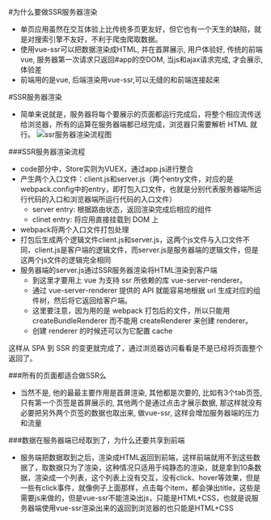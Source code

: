 #为什么要做SSR服务器渲染
* 单页应用虽然在交互体验上比传统多页更友好，但它也有一个天生的缺陷，就是对搜索引擎不友好，不利于爬虫爬取数据。
* 使用vue-ssr可以把数据渲染成HTML, 并在首屏展示, 用户体验好, 传统的前端vue, 服务器第一次请求只返回#app的空DOM, 当js和ajax请求完成, 才会展示, 体验差
* 前端用的是vue, 后端渲染用vue-ssr,可以无缝的和前端连接起来

#SSR服务器渲染

* 简单来说就是，服务器将每个要展示的页面都运行完成后，将整个相应流传送给浏览器，所有的运算在服务器端都已经完成，浏览器只需要解析 HTML 就行。
![ssr服务器渲染流程图](/Personal/迭代总结相关/流程图/ssr服务器渲染流程.png)

###SSR服务器渲染流程
* code部分中，Store实则为VUEX，通过app.js进行整合
* 产生两个入口文件：client.js和server.js（两个entry文件，对应的是webpack.config中的entry，即打包入口文件，也就是分别代表服务器端所运行代码的入口和浏览器端所运行代码的入口文件）
	* server entry: 根据路由状态，返回渲染完成后相应的组件
	* clinet entry: 将应用直接挂载到 DOM 上
* webpack将两个入口文件打包处理
* 打包后生成两个逻辑文件client.js和server.js，这两个js文件与入口文件不同，client.js是客户端的逻辑文件，而server.js是服务器端的逻辑文件，但是这两个js文件的逻辑完全相同
* 服务器端的server.js通过SSR服务器渲染将HTML渲染到客户端
	* 到这里才要用上 vue 为支持 ssr 所依赖的库 vue-server-renderer。
	* 通过 vue-server-renderer 提供的 API 就能容易地根据 url 生成对应的组件树，然后将它返回给客户端。
	* 这里要注意，因为用的是 webpack 打包后的文件，所以只能用 createBundleRenderer 而不能用 createRenderer 来创建 renderer。
	* 创建 renderer 的时候还可以为它配置 cache

这样从 SPA 到 SSR 的变更就完成了，通过浏览器访问看看是不是已经将页面整个返回了。

###所有的页面都适合做SSR么
* 当然不是, 他的最最主要作用是首屏渲染, 其他都是次要的, 比如有3个tab页签, 只有第一个页签是首屏展示的, 其他两个是通过点击才展示数据, 那这样就没有必要把另外两个页签的数据也取出来, 做vue-ssr, 这样会增加服务器端的压力和流量

###数据在服务器端已经取到了，为什么还要共享到前端
* 服务端把数据取到之后，渲染成HTML返回到前端，这样前端就用不到这些数据了，取数据只为了渲染，这种情况只适用于纯静态的渲染，就是拿到10条数据，渲染成一个列表，这个列表上没有交互，没有click、hover等效果，但是一些有click事件，就像例子上面那样，点击每个item，都会弹出title，这些是需要js来做的，但是vue-ssr不能渲染出js，只能是HTML+CSS，也就是说服务器端使用vue-ssr渲染出来的返回到浏览器的也只能是HTML+CSS